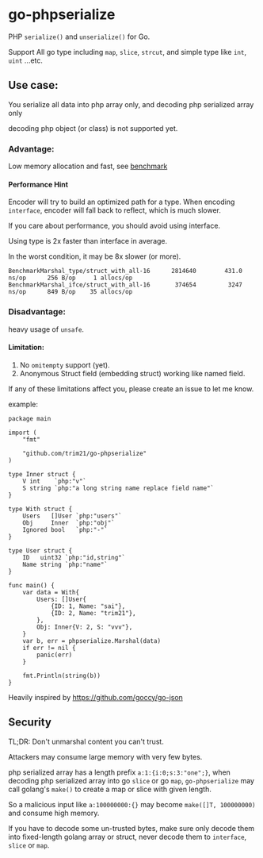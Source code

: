 # go-phpserialize

PHP `serialize()` and `unserialize()` for Go.

Support All go type including `map`, `slice`, `strcut`, and simple type like `int`, `uint` ...etc.

## Use case:

You serialize all data into php array only, and decoding php serialized array only

decoding php object (or class) is not supported yet.

### Advantage:

Low memory allocation and fast, see [benchmark](./docs/benchmark.md)

#### Performance Hint

Encoder will try to build an optimized path for a type. When encoding `interface`,
encoder will fall back to reflect, which is much slower.

If you care about performance, you should avoid using interface.

Using type is 2x faster than interface in average.

In the worst condition, it may be 8x slower (or more).

```text
BenchmarkMarshal_type/struct_with_all-16      2814640        431.0 ns/op      256 B/op     1 allocs/op
BenchmarkMarshal_ifce/struct_with_all-16       374654         3247 ns/op      849 B/op    35 allocs/op
```

### Disadvantage:

heavy usage of `unsafe`.

#### Limitation:

1. No `omitempty` support (yet).
2. Anonymous Struct field (embedding struct) working like named field.

If any of these limitations affect you, please create an issue to let me know.

example:

```golang
package main

import (
	"fmt"

	"github.com/trim21/go-phpserialize"
)

type Inner struct {
	V int    `php:"v"`
	S string `php:"a long string name replace field name"`
}

type With struct {
	Users   []User `php:"users"`
	Obj     Inner  `php:"obj"`
	Ignored bool   `php:"-"`
}

type User struct {
	ID   uint32 `php:"id,string"`
	Name string `php:"name"`
}

func main() {
	var data = With{
		Users: []User{
			{ID: 1, Name: "sai"},
			{ID: 2, Name: "trim21"},
		},
		Obj: Inner{V: 2, S: "vvv"},
	}
	var b, err = phpserialize.Marshal(data)
	if err != nil {
		panic(err)
	}

	fmt.Println(string(b))
}
```

Heavily inspired by https://github.com/goccy/go-json

## Security

TL;DR: Don't unmarshal content you can't trust.

Attackers may consume large memory with very few bytes.

php serialized array has a length prefix `a:1:{i:0;s:3:"one";}`, when decoding php serialized array into go `slice` or
go `map`,
`go-phpserialize` may call golang's `make()` to create a map or slice with given length.

So a malicious input like `a:100000000:{}` may become `make([]T, 100000000)` and consume high memory.

If you have to decode some un-trusted bytes, make sure only decode them into fixed-length golang array or struct,
never decode them to `interface`, `slice` or `map`.
